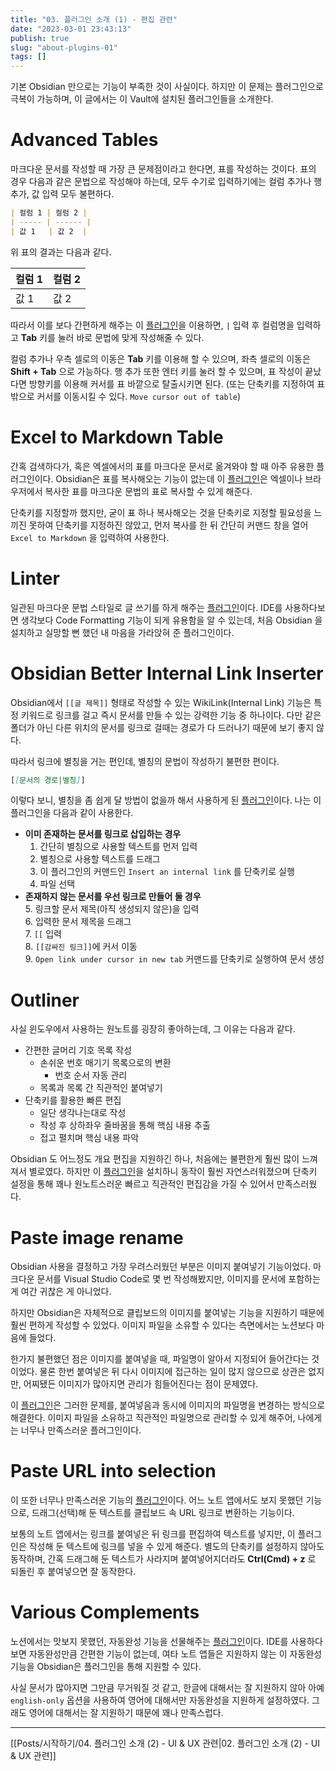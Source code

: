 ```yaml
---
title: "03. 플러그인 소개 (1) - 편집 관련"
date: "2023-03-01 23:43:13"
publish: true
slug: "about-plugins-01"
tags: []
---
```


기본 Obsidian 만으로는 기능이 부족한 것이 사실이다. 하지만 이 문제는 플러그인으로 극복이 가능하며, 이 글에서는 이 Vault에 설치된 플러그인들을 소개한다.

# Advanced Tables

마크다운 문서를 작성할 때 가장 큰 문제점이라고 한다면, 표를 작성하는 것이다. 표의 경우 다음과 같은 문법으로 작성해야 하는데, 모두 수기로 입력하기에는 컬럼 추가나 행 추가, 값 입력 모두 불편하다.

```markdown
| 컬럼 1 | 컬럼 2 |
| ----- | ------ |
| 값 1   | 값 2  |
```

위 표의 결과는 다음과 같다.

| 컬럼 1 | 컬럼 2 |
| ------ | ------ |
| 값 1   | 값 2   |

따라서 이를 보다 간편하게 해주는 이 [플러그인](https://obsidian.md/plugins?id=table-editor-obsidian)을 이용하면, `|` 입력 후 컬럼명을 입력하고 **Tab** 키를 눌러 바로 문법에 맞게 작성해줄 수 있다.

컬럼 추가나 우측 셀로의 이동은 **Tab** 키를 이용해 할 수 있으며, 좌측 셀로의 이동은 **Shift + Tab** 으로 가능하다. 행 추가 또한 엔터 키를 눌러 할 수 있으며, 표 작성이 끝났다면 방향키를 이용해 커서를 표 바깥으로 탈출시키면 된다. (또는 단축키를 지정하여 표 밖으로 커서를 이동시킬 수 있다. `Move cursor out of table`)

# Excel to Markdown Table

간혹 검색하다가, 혹은 엑셀에서의 표를 마크다운 문서로 옮겨와야 할 때 아주 유용한 플러그인이다. Obsidian은 표를 복사해오는 기능이 없는데 이 [플러그인](https://obsidian.md/plugins?id=obsidian-excel-to-markdown-table)은 엑셀이나 브라우저에서 복사한 표를 마크다운 문법의 표로 복사할 수 있게 해준다.

단축키를 지정할까 했지만, 굳이 표 하나 복사해오는 것을 단축키로 지정할 필요성을 느끼진 못하여 단축키를 지정하진 않았고, 먼저 복사를 한 뒤 간단히 커맨드 창을 열어 `Excel to Markdown` 을 입력하여 사용한다.

# Linter

일관된 마크다운 문법 스타일로 글 쓰기를 하게 해주는 [플러그인](https://obsidian.md/plugins?id=obsidian-linter)이다. IDE를 사용하다보면 생각보다 Code Formatting 기능이 되게 유용함을 알 수 있는데, 처음 Obsidian 을 설치하고 실망할 뻔 했던 내 마음을 가라앉혀 준 플러그인이다.

# Obsidian Better Internal Link Inserter

Obsidian에서 `[[글 제목]]` 형태로 작성할 수 있는 WikiLink(Internal Link) 기능은 특정 키워드로 링크를 걸고 즉시 문서를 만들 수 있는 강력한 기능 중 하나이다. 다만 같은 폴더가 아닌 다른 위치의 문서를 링크로 걸때는 경로가 다 드러나기 때문에 보기 좋지 않다.

따라서 링크에 별칭을 거는 편인데, 별칭의 문법이 작성하기 불편한 편이다.

```markdown
[[문서의 경로|별칭]]
```

이렇다 보니, 별칭을 좀 쉽게 달 방법이 없을까 해서 사용하게 된 [플러그인](https://obsidian.md/plugins?id=obsidian-better-internal-link-inserter)이다. 나는 이 플러그인을 다음과 같이 사용한다.

- **이미 존재하는 문서를 링크로 삽입하는 경우**
    1. 간단히 별칭으로 사용할 텍스트를 먼저 입력
    2. 별칭으로 사용할 텍스트를 드래그
    3. 이 플러그인의 커맨드인 `Insert an internal link` 를 단축키로 실행
    4. 파일 선택
- **존재하지 않는 문서를 우선 링크로 만들어 둘 경우**  
    5. 링크할 문서 제목(아직 생성되지 않은)을 입력  
    6. 입력한 문서 제목을 드래그  
    7. `[[` 입력  
    8. `[[감싸진 링크]]`에 커서 이동  
    9. `Open link under cursor in new tab` 커맨드를 단축키로 실행하여 문서 생성

# Outliner

사실 윈도우에서 사용하는 원노트를 굉장히 좋아하는데, 그 이유는 다음과 같다.

- 간편한 글머리 기호 목록 작성
    - 손쉬운 번호 매기기 목록으로의 변환
        - 번호 순서 자동 관리
    - 목록과 목록 간 직관적인 붙여넣기
- 단축키를 활용한 빠른 편집
    - 일단 생각나는대로 작성
    - 작성 후 상하좌우 줄바꿈을 통해 핵심 내용 추출
    - 접고 펼치며 핵심 내용 파악

Obsidian 도 어느정도 개요 편집을 지원하긴 하나, 처음에는 불편한게 훨씬 많이 느껴져서 별로였다. 하지만 이 [플러그인](https://obsidian.md/plugins?id=obsidian-outliner)을 설치하니 동작이 훨씬 자연스러워졌으며 단축키 설정을 통해 꽤나 원노트스러운 빠르고 직관적인 편집감을 가질 수 있어서 만족스러웠다.

# Paste image rename

Obsidian 사용을 결정하고 가장 우려스러웠던 부분은 이미지 붙여넣기 기능이었다. 마크다운 문서를 Visual Studio Code로 몇 번 작성해봤지만, 이미지를 문서에 포함하는게 여간 귀찮은 게 아니었다.

하지만 Obsidian은 자체적으로 클립보드의 이미지를 붙여넣는 기능을 지원하기 때문에 훨씬 편하게 작성할 수 있었다. 이미지 파일을 소유할 수 있다는 측면에서는 노션보다 마음에 들었다.

한가지 불편했던 점은 이미지를 붙여넣을 때, 파일명이 알아서 지정되어 들어간다는 것 이었다. 물론 한번 붙여넣은 뒤 다시 이미지에 접근하는 일이 많지 않으므로 상관은 없지만, 어찌됐든 이미지가 많아지면 관리가 힘들어진다는 점이 문제였다.

이 [플러그인](https://obsidian.md/plugins?id=obsidian-paste-image-rename)은 그러한 문제를, 붙여넣음과 동시에 이미지의 파일명을 변경하는 방식으로 해결한다. 이미지 파일을 소유하고 직관적인 파일명으로 관리할 수 있게 해주어, 나에게는 너무나 만족스러운 플러그인이다.

# Paste URL into selection

이 또한 너무나 만족스러운 기능의 [플러그인](https://obsidian.md/plugins?id=url-into-selection)이다. 어느 노트 앱에서도 보지 못했던 기능으로, 드래그(선택)해 둔 텍스트를 클립보드 속 URL 링크로 변환하는 기능이다.

보통의 노트 앱에서는 링크를 붙여넣은 뒤 링크를 편집하여 텍스트를 넣지만, 이 플러그인은 작성해 둔 텍스트에 링크를 넣을 수 있게 해준다. 별도의 단축키를 설정하지 않아도 동작하며, 간혹 드래그해 둔 텍스트가 사라지며 붙여넣어지더라도 **Ctrl(Cmd) + z** 로 되돌린 후 붙여넣으면 잘 동작한다.

# Various Complements

노션에서는 맛보지 못했던, 자동완성 기능을 선물해주는 [플러그인](https://obsidian.md/plugins?id=various-complements)이다. IDE를 사용하다보면 자동완성만큼 간편한 기능이 없는데, 여타 노트 앱들은 지원하지 않는 이 자동완성 기능을 Obsidian은 플러그인을 통해 지원할 수 있다.

사실 문서가 많아지면 그만큼 무거워질 것 같고, 한글에 대해서는 잘 지원하지 않아 아예 `english-only` 옵션을 사용하여 영어에 대해서만 자동완성을 지원하게 설정하였다. 그래도 영어에 대해서는 잘 지원하기 때문에 꽤나 만족스럽다.

---

[[Posts/시작하기/04. 플러그인 소개 (2) - UI & UX 관련|02. 플러그인 소개 (2) - UI & UX 관련]]
